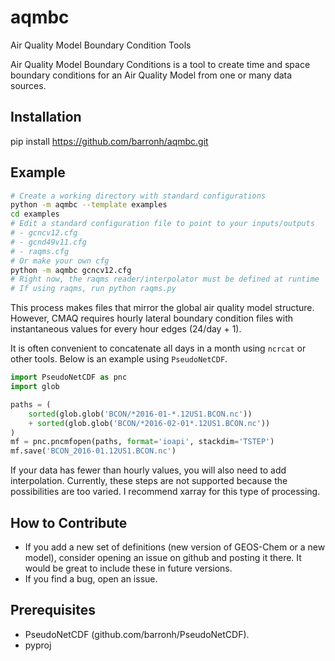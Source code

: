 # aqmbc

Air Quality Model Boundary Condition Tools

Air Quality Model Boundary Conditions is a tool to create time and space
boundary conditions for an Air Quality Model from one or many data sources.

## Installation

pip install https://github.com/barronh/aqmbc.git

## Example

```bash
# Create a working directory with standard configurations
python -m aqmbc --template examples
cd examples
# Edit a standard configuration file to point to your inputs/outputs
# - gcncv12.cfg
# - gcnd49v11.cfg
# - raqms.cfg
# Or make your own cfg
python -m aqmbc gcncv12.cfg
# Right now, the raqms reader/interpolator must be defined at runtime
# If using raqms, run python raqms.py
```

This process makes files that mirror the global air quality model structure.
However, CMAQ requires hourly lateral boundary condition files with
instantaneous values for every hour edges (24/day + 1).

It is often convenient to concatenate all days in a month using `ncrcat` or
other tools. Below is an example using `PseudoNetCDF`.

```python
import PseudoNetCDF as pnc
import glob

paths = (
    sorted(glob.glob('BCON/*2016-01-*.12US1.BCON.nc'))
    + sorted(glob.glob('BCON/*2016-02-01*.12US1.BCON.nc'))
)
mf = pnc.pncmfopen(paths, format='ioapi', stackdim='TSTEP')
mf.save('BCON_2016-01.12US1.BCON.nc')
```

If your data has fewer than hourly values, you will also need to add
interpolation. Currently, these steps are not supported because the
possibilities are too varied. I recommend xarray for this type of
processing.

## How to Contribute

* If you add a new set of definitions (new version of GEOS-Chem or a new model),
  consider opening an issue on github and posting it there. It would be great to
  include these in future versions.
* If you find a bug, open an issue.

## Prerequisites

- PseudoNetCDF (github.com/barronh/PseudoNetCDF).
- pyproj
